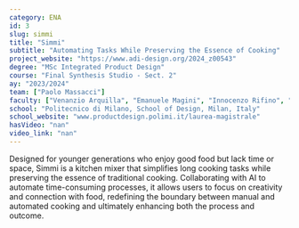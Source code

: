 ```yaml
---
category: ENA
id: 3
slug: simmi
title: "Simmi"
subtitle: "Automating Tasks While Preserving the Essence of Cooking"
project_website: "https://www.adi-design.org/2024_z00543"
degree: "MSc Integrated Product Design"
course: "Final Synthesis Studio - Sect. 2"
ay: "2023/2024"
team: ["Paolo Massacci"]
faculty: ["Venanzio Arquilla", "Emanuele Magini", "Innocenzo Rifino", "Maximiliano Ernesto Romero", "Emmanuele Villani"]
school: "Politecnico di Milano, School of Design, Milan, Italy"
school_website: "www.productdesign.polimi.it/laurea-magistrale"
hasVideo: "nan"
video_link: "nan"
---
```


Designed for younger generations who enjoy good food but lack time or space, Simmi is a kitchen mixer that simplifies long cooking tasks while preserving the essence of traditional cooking. Collaborating with AI to automate time-consuming processes, it allows users to focus on creativity and connection with food, redefining the boundary between manual and automated cooking and ultimately enhancing both the process and outcome.
